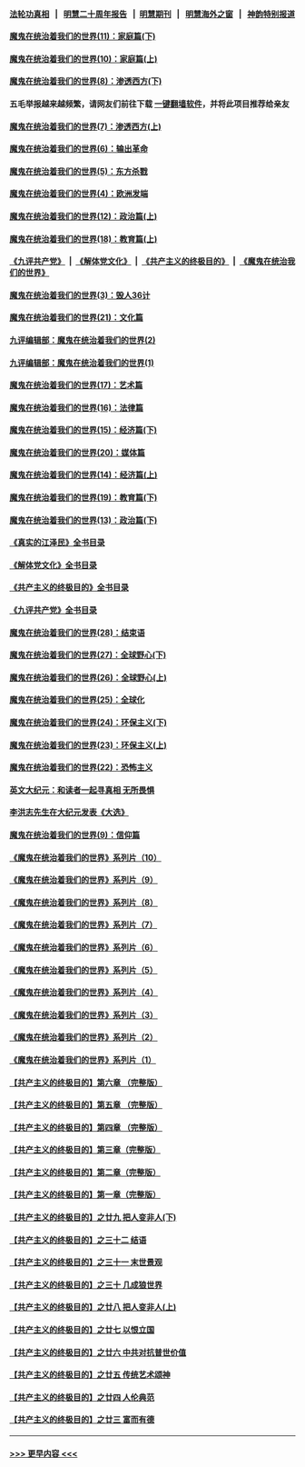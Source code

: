 #### [法轮功真相](https://github.com/gfw-breaker/truth/blob/master/README.md?t=0) &nbsp;&nbsp;|&nbsp;&nbsp; [明慧二十周年报告](https://github.com/gfw-breaker/mh-reports/blob/master/README.md?t=0) &nbsp;&nbsp;|&nbsp;&nbsp;[明慧期刊](https://github.com/gfw-breaker/mh-qikan) &nbsp;&nbsp;|&nbsp;&nbsp; [明慧海外之窗](https://github.com/gfw-breaker/mh-news/blob/master/README.md?t=0) &nbsp;&nbsp;|&nbsp;&nbsp; [神韵特别报道](https://github.com/gfw-breaker/mh-news/blob/master/shenyun.md?t=0)
#### [魔鬼在统治着我们的世界(11)：家庭篇(下)](../pages/nsc422/n10440961.md?t=12160901) 
#### [魔鬼在统治着我们的世界(10)：家庭篇(上)](../pages/nsc422/n10435448.md?t=12160901) 
#### [魔鬼在统治着我们的世界(8)：渗透西方(下)](../pages/nsc422/n10429603.md?t=12160901) 
#### 五毛举报越来越频繁，请网友们前往下载 [一键翻墙软件](https://github.com/gfw-breaker/ssr-accounts)，并将此项目推荐给亲友
#### [魔鬼在统治着我们的世界(7)：渗透西方(上)](../pages/nsc422/n10426013.md?t=12160901) 
#### [魔鬼在统治着我们的世界(6)：输出革命](../pages/nsc422/n10421536.md?t=12160901) 
#### [魔鬼在统治着我们的世界(5)：东方杀戮](../pages/nsc422/n10417707.md?t=12160901) 
#### [魔鬼在统治着我们的世界(4)：欧洲发端](../pages/nsc422/n10414890.md?t=12160901) 
#### [魔鬼在统治着我们的世界(12)：政治篇(上)](../pages/nsc422/n10444576.md?t=12160901) 
#### [魔鬼在统治着我们的世界(18)：教育篇(上)](../pages/nsc422/n10526970.md?t=12160901) 
#### [《九评共产党》](https://github.com/begood0513/9ping.md/blob/master/README.md) &nbsp;|&nbsp; [《解体党文化》](../../../../jtdwh.md/blob/master/README.md)  &nbsp;|&nbsp; [《共产主义的终极目的》](../../../../gczydzjmd.md/blob/master/README.md) &nbsp;|&nbsp; [《魔鬼在统治我们的世界》](../../../../mgztzwmdsj.md/blob/master/README.md) 
#### [魔鬼在统治着我们的世界(3)：毁人36计](../pages/nsc422/n10411583.md?t=12160901) 
#### [魔鬼在统治着我们的世界(21)：文化篇](../pages/nsc422/n10597706.md?t=12160901) 
#### [九评编辑部：魔鬼在统治着我们的世界(2)](../pages/nsc422/n10410036.md?t=12160901) 
#### [九评编辑部：魔鬼在统治着我们的世界(1)](../pages/nsc422/n10406825.md?t=12160901) 
#### [魔鬼在统治着我们的世界(17)：艺术篇](../pages/nsc422/n10499093.md?t=12160901) 
#### [魔鬼在统治着我们的世界(16)：法律篇](../pages/nsc422/n10485969.md?t=12160901) 
#### [魔鬼在统治着我们的世界(15)：经济篇(下)](../pages/nsc422/n10469975.md?t=12160901) 
#### [魔鬼在统治着我们的世界(20)：媒体篇](../pages/nsc422/n10586579.md?t=12160901) 
#### [魔鬼在统治着我们的世界(14)：经济篇(上)](../pages/nsc422/n10457370.md?t=12160901) 
#### [魔鬼在统治着我们的世界(19)：教育篇(下)](../pages/nsc422/n10564808.md?t=12160901) 
#### [魔鬼在统治着我们的世界(13)：政治篇(下)](../pages/nsc422/n10448270.md?t=12160901) 
#### [《真实的江泽民》全书目录](../pages/nsc422/n13721399.md?t=12160901) 
#### [《解体党文化》全书目录](../pages/nsc422/n13721157.md?t=12160901) 
#### [《共产主义的终极目的》全书目录](../pages/nsc422/n13721048.md?t=12160901) 
#### [《九评共产党》全书目录](../pages/nsc422/n13708085.md?t=12160901) 
#### [魔鬼在统治着我们的世界(28)：结束语](../pages/nsc422/n10936246.md?t=12160901) 
#### [魔鬼在统治着我们的世界(27)：全球野心(下)](../pages/nsc422/n10928319.md?t=12160901) 
#### [魔鬼在统治着我们的世界(26)：全球野心(上)](../pages/nsc422/n10900318.md?t=12160901) 
#### [魔鬼在统治着我们的世界(25)：全球化](../pages/nsc422/n10788205.md?t=12160901) 
#### [魔鬼在统治着我们的世界(24)：环保主义(下)](../pages/nsc422/n10695307.md?t=12160901) 
#### [魔鬼在统治着我们的世界(23)：环保主义(上)](../pages/nsc422/n10688613.md?t=12160901) 
#### [魔鬼在统治着我们的世界(22)：恐怖主义](../pages/nsc422/n10614727.md?t=12160901) 
#### [英文大纪元：和读者一起寻真相 无所畏惧](../pages/nsc422/n12542027.md?t=12160901) 
#### [李洪志先生在大纪元发表《大选》](../pages/nsc422/n12534746.md?t=12160901) 
#### [魔鬼在统治着我们的世界(9)：信仰篇](../pages/nsc422/n10432159.md?t=12160901) 
#### [《魔鬼在统治着我们的世界》系列片（10）](../pages/nsc422/n12292670.md?t=12160901) 
#### [《魔鬼在统治着我们的世界》系列片（9）](../pages/nsc422/n12290859.md?t=12160901) 
#### [《魔鬼在统治着我们的世界》系列片（8）](../pages/nsc422/n12287445.md?t=12160901) 
#### [《魔鬼在统治着我们的世界》系列片（7）](../pages/nsc422/n12283425.md?t=12160901) 
#### [《魔鬼在统治着我们的世界》系列片（6）](../pages/nsc422/n12282314.md?t=12160901) 
#### [《魔鬼在统治着我们的世界》系列片（5）](../pages/nsc422/n12281419.md?t=12160901) 
#### [《魔鬼在统治着我们的世界》系列片（4）](../pages/nsc422/n12274024.md?t=12160901) 
#### [《魔鬼在统治着我们的世界》系列片（3）](../pages/nsc422/n12271322.md?t=12160901) 
#### [《魔鬼在统治着我们的世界》系列片（2）](../pages/nsc422/n12269049.md?t=12160901) 
#### [《魔鬼在统治着我们的世界》系列片（1）](../pages/nsc422/n12267575.md?t=12160901) 
#### [【共产主义的终极目的】第六章 （完整版）](../pages/nsc422/n11428913.md?t=12160901) 
#### [【共产主义的终极目的】第五章 （完整版）](../pages/nsc422/n11428912.md?t=12160901) 
#### [【共产主义的终极目的】第四章 （完整版）](../pages/nsc422/n11428907.md?t=12160901) 
#### [【共产主义的终极目的】第三章（完整版）](../pages/nsc422/n11428848.md?t=12160901) 
#### [【共产主义的终极目的】第二章（完整版）](../pages/nsc422/n11428831.md?t=12160901) 
#### [【共产主义的终极目的】第一章（完整版）](../pages/nsc422/n11417651.md?t=12160901) 
#### [【共产主义的终极目的】之廿九 把人变非人(下)](../pages/nsc422/n11344140.md?t=12160901) 
#### [【共产主义的终极目的】之三十二 结语](../pages/nsc422/n11360535.md?t=12160901) 
#### [【共产主义的终极目的】之三十一 末世景观](../pages/nsc422/n11351129.md?t=12160901) 
#### [【共产主义的终极目的】之三十 几成狼世界](../pages/nsc422/n11348280.md?t=12160901) 
#### [【共产主义的终极目的】之廿八 把人变非人(上)](../pages/nsc422/n11340492.md?t=12160901) 
#### [【共产主义的终极目的】之廿七 以恨立国](../pages/nsc422/n11336944.md?t=12160901) 
#### [【共产主义的终极目的】之廿六 中共对抗普世价值](../pages/nsc422/n11324785.md?t=12160901) 
#### [【共产主义的终极目的】之廿五 传统艺术颂神](../pages/nsc422/n11296396.md?t=12160901) 
#### [【共产主义的终极目的】之廿四 人伦典范](../pages/nsc422/n11296397.md?t=12160901) 
#### [【共产主义的终极目的】之廿三 富而有德](../pages/nsc422/n11283598.md?t=12160901) 

----
#### [ >>> 更早内容 <<< ](../indexes/nsc422-earlier.md)
